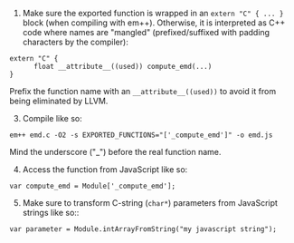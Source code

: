 1. Make sure the exported function is wrapped in an `extern "C" { ... }` block (when compiling with em++). Otherwise, it is
interpreted as C++ code where names are "mangled" (prefixed/suffixed with padding characters by the compiler):
``` 
extern "C" {
      float __attribute__((used)) compute_emd(...)
}
```
Prefix the function name with an `__attribute__((used))` to avoid it from being eliminated by LLVM.

3. Compile like so:
```
em++ emd.c -O2 -s EXPORTED_FUNCTIONS="['_compute_emd']" -o emd.js
```
Mind the underscore ("_") before the real function name.

4. Access the function from JavaScript like so:
```
var compute_emd = Module['_compute_emd'];
```
5. Make sure to transform C-string (`char*`) parameters from JavaScript strings like so::
```
var parameter = Module.intArrayFromString("my javascript string");
```


